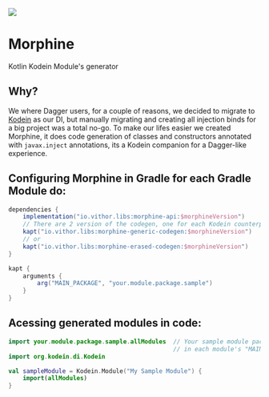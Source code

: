 [![](https://jitpack.io/v/hallisonoliveira/morphine.svg)](https://jitpack.io/#hallisonoliveira/morphine)

# Morphine
Kotlin Kodein Module's generator

## Why?
We where Dagger users, for a couple of reasons, we decided to migrate to [Kodein](https://github.com/Kodein-Framework/Kodein-DI) as our DI, but manually migrating and creating all injection binds for a big project was a total no-go. To make our lifes easier we created Morphine, it does code generation of classes and constructors annotated with `javax.inject` annotations, its a Kodein companion for a Dagger-like experience.

## Configuring Morphine in Gradle for each Gradle Module do:

```gradle
dependencies {
    implementation("io.vithor.libs:morphine-api:$morphineVersion")
    // There are 2 version of the codegen, one for each Kodein counterpart
    kapt("io.vithor.libs:morphine-generic-codegen:$morphineVersion")
    // or
    kapt("io.vithor.libs:morphine-erased-codegen:$morphineVersion")
}

kapt {
    arguments {
        arg("MAIN_PACKAGE", "your.module.package.sample")
    }
}
```

## Acessing generated modules in code:
```kotlin
import your.module.package.sample.allModules  // Your sample module package defined earlier 
                                              // in each module's "MAIN_PACKAGE"
import org.kodein.di.Kodein

val sampleModule = Kodein.Module("My Sample Module") {
    import(allModules)
}
```
